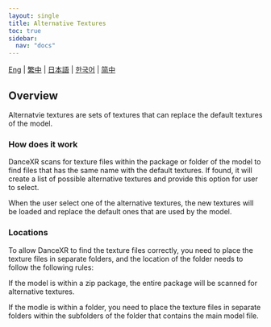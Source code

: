 ```yaml
---
layout: single
title: Alternative Textures
toc: true
sidebar:
  nav: "docs"
---
```

[Eng](/dancexr/features/alternative_textures) | [繁中](/tw/dancexr/features/alternative_textures) | [日本語](/jp/dancexr/features/alternative_textures) | [한국어](/kr/dancexr/features/alternative_textures) | [简中](/zh/dancexr/features/alternative_textures)


## Overview
Alternatvie textures are sets of textures that can replace the default textures of the model. 

### How does it work
DanceXR scans for texture files within the package or folder of the model to find files that has the same name with the default textures. If found, it will create a list of possible alternative textures and provide this option for user to select.

When the user select one of the alternative textures, the new textures will be loaded and replace the default ones that are used by the model.

### Locations
To allow DanceXR to find the texture files correctly, you need to place the texture files in separate folders, and the location of the folder needs to follow the following rules: 

If the model is within a zip package, the entire package will be scanned for alternative textures. 

If the modle is within a folder, you need to place the texture files in separate folders within the subfolders of the folder that contains the main model file. 
